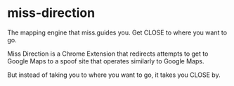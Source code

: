 # miss-direction
The mapping engine that miss.guides you. Get CLOSE to where you want to go.


Miss Direction is a Chrome Extension that redirects attempts to get to Google Maps to a spoof site that operates similarly to Google Maps.


But instead of taking you to where you want to go, it takes you CLOSE by.
